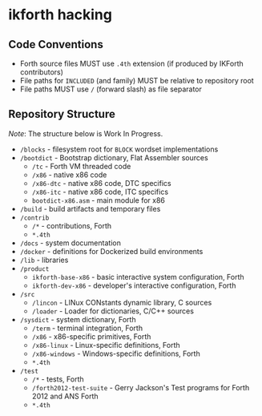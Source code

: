 # ikforth hacking

## Code Conventions

* Forth source files MUST use `.4th` extension (if produced by IKForth contributors)
* File paths for `INCLUDED` (and family) MUST be relative to repository root
* File paths MUST use `/` (forward slash) as file separator

## Repository Structure

*Note*: The structure below is Work In Progress.

* `/blocks` - filesystem root for `BLOCK` wordset implementations
* `/bootdict` - Bootstrap dictionary, Flat Assembler sources
  * `/tc` - Forth VM threaded code
  * `/x86` - native x86 code
  * `/x86-dtc` - native x86 code, DTC specifics
  * `/x86-itc` - native x86 code, ITC specifics
  * `bootdict-x86.asm` - main module for x86
* `/build` - build artifacts and temporary files
* `/contrib`
  * `/*` - contributions, Forth
  * `*.4th`
* `/docs` - system documentation
* `/docker` - definitions for Dockerized build environments
* `/lib` - libraries
* `/product`
  * `ikforth-base-x86` - basic interactive system configuration, Forth
  * `ikforth-dev-x86` - developer's interactive configuration, Forth
* `/src`
  * `/lincon` - LINux CONstants dynamic library, C sources
  * `/loader` - Loader for dictionaries, C/C++ sources
* `/sysdict` - system dictionary, Forth
  * `/term` - terminal integration, Forth
  * `/x86` - x86-specific primitives, Forth
  * `/x86-linux` - Linux-specific definitions, Forth
  * `/x86-windows` - Windows-specific definitions, Forth
  * `*.4th`
* `/test`
  * `/*` - tests, Forth
  * `/forth2012-test-suite` - Gerry Jackson's Test programs for Forth 2012 and ANS Forth
  * `*.4th`
